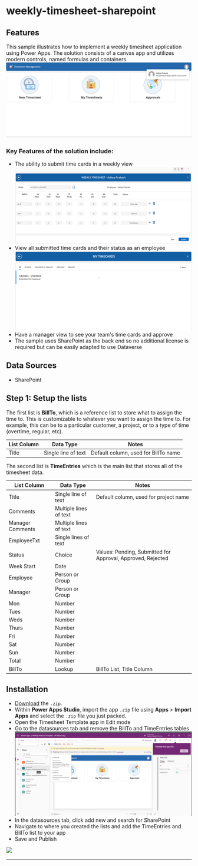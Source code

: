 # weekly-timesheet-sharepoint
 
## Features

This sample illustrates how to implement a weekly timesheet application using Power Apps.  The solution consists of a canvas app and utilizes modern controls, named formulas and containers. 
![SubmitTimeCard](assets/i4.png)
### Key Features of the solution include:
* The ability to submit time cards in a weekly view
![SubmitTimeCard](assets/i1.png)
* View all submitted time cards and their status as an employee
![MyTimeCards](assets/i2.png)
* Have a manager view to see your team's time cards and approve
* The sample uses SharePoint as the back end so no additional license is required but can be easily adapted to use Dataverse


## Data Sources

* SharePoint

## Step 1: Setup the lists
The first list is **BillTo**, which is a reference list to store what to assign the time to.  This is customizable to whatever you want to assign the time to. For example, this can be to a particular customer, a project, or to a type of time (overtime, regular, etc). 

| **List Column** | **Data Type** | **Notes** |
| --- | --- | --- |
| Title |Single line of text |Default column, used for BillTo name |


The second list is **TimeEntries** which is the main list that stores all of the timesheet data.

| **List Column** | **Data Type** | **Notes** |
| --- | --- | --- |
| Title |Single line of text |Default column, used for project name |
| Comments |Multiple lines of text | |
| Manager Comments |Multiple lines of text | |
| EmployeeTxt |Single lines of text | |
| Status |Choice |Values: Pending, Submitted for Approval, Approved, Rejected |
| Week Start |Date | |
| Employee |Person or Group | |
| Manager |Person or Group | |
| Mon |Number | |
| Tues |Number | |
| Weds |Number | |
| Thurs |Number | |
| Fri |Number | |
| Sat |Number | |
| Sun |Number | |
| Total |Number | |
| BillTo |Lookup | BillTo List, Title Column|

## Installation

* [Download](./solution/WeeklyTimesheetTemplateSP_1_0_0_2.zip) the `.zip`.
* Within **Power Apps Studio**, import the app `.zip` file using **Apps** > **Import Apps** and select the `.zip` file you just packed.
* Open the Timesheet Template app in Edit mode
* Go to the datasources tab and remove the BillTo and TimeEntries tables
![MyTimeCards](assets/Delete.png)
* In the datasources tab, click add new and search for SharePoint
* Navigate to where you created the lists and add the TimeEntries and BillTo list to your app
* Save and Publish


<img src="https://m365-visitor-stats.azurewebsites.net/powerplatform-samples/samples/readme-template" />

---
